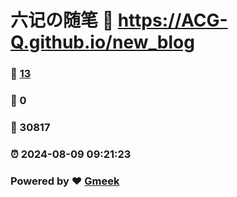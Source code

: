 # 六记の随笔 :link: https://ACG-Q.github.io/new_blog 
### :page_facing_up: [13](https://ACG-Q.github.io/new_blog/tag.html) 
### :speech_balloon: 0 
### :hibiscus: 30817 
### :alarm_clock: 2024-08-09 09:21:23 
### Powered by :heart: [Gmeek](https://github.com/Meekdai/Gmeek)
